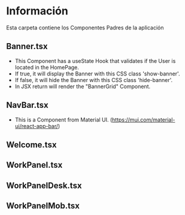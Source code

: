 # Información
Esta carpeta contiene los Componentes Padres de la aplicación

## Banner.tsx
- This Component has a useState Hook that validates if the User is located in the HomePage.
- If true, it will display the Banner with this CSS class 'show-banner'.
- If false, it will hide the Banner with this CSS class 'hide-banner'.
- In JSX return will render the "BannerGrid" Component.

## NavBar.tsx
- This is a Component from Material UI. (https://mui.com/material-ui/react-app-bar/)


## Welcome.tsx




## WorkPanel.tsx




## WorkPanelDesk.tsx



## WorkPanelMob.tsx

